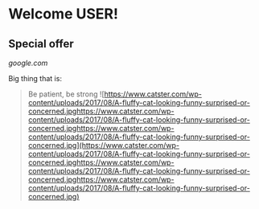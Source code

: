 # Welcome USER!

## Special offer

*google.com*

Big thing that is:
> Be patient, be strong
![https://www.catster.com/wp-content/uploads/2017/08/A-fluffy-cat-looking-funny-surprised-or-concerned.jpghttps://www.catster.com/wp-content/uploads/2017/08/A-fluffy-cat-looking-funny-surprised-or-concerned.jpghttps://www.catster.com/wp-content/uploads/2017/08/A-fluffy-cat-looking-funny-surprised-or-concerned.jpg](https://www.catster.com/wp-content/uploads/2017/08/A-fluffy-cat-looking-funny-surprised-or-concerned.jpghttps://www.catster.com/wp-content/uploads/2017/08/A-fluffy-cat-looking-funny-surprised-or-concerned.jpghttps://www.catster.com/wp-content/uploads/2017/08/A-fluffy-cat-looking-funny-surprised-or-concerned.jpg)

